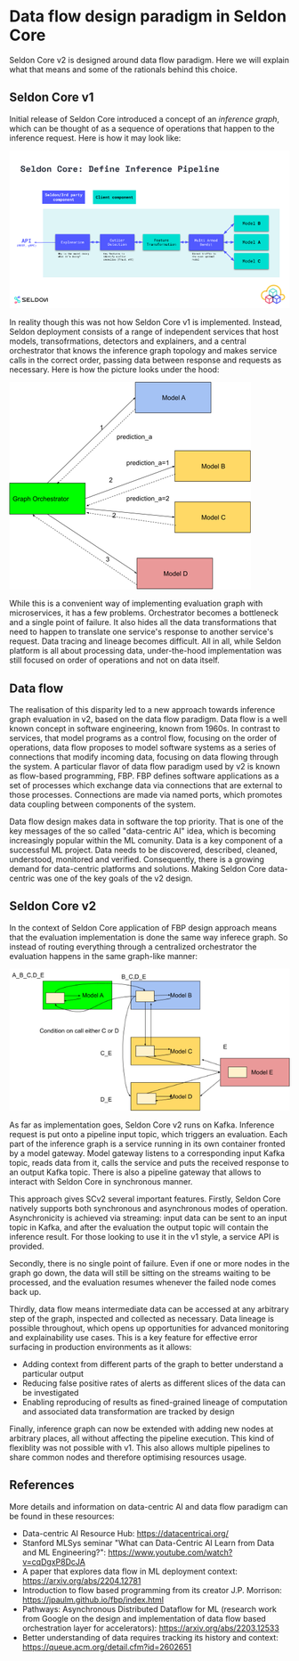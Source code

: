 # Data flow design paradigm in Seldon Core

Seldon Core v2 is designed around data flow paradigm. Here we will explain what that means and some of the rationals behind this choice.

## Seldon Core v1

Initial release of Seldon Core introduced a concept of an _inference graph_, which can be thought of as a sequence of operations that happen to the inference request. Here is how it may look like:

![inference_graph](inference_graph.png)

In reality though this was not how Seldon Core v1 is implemented. Instead, Seldon deployment consists of a range of independent services that host models, transofrmations, detectors and explainers, and a central orchestrator that knows the inference graph topology and makes service calls in the correct order, passing data between response and requests as necessary. Here is how the picture looks under the hood:

![orchestrator](orchestrator-inference-graph.png)

While this is a convenient way of implementing evaluation graph with microservices, it has a few problems. Orchestrator becomes a bottleneck and a single point of failure. It also hides all the data transformations that need to happen to translate one service's response to another service's request. Data tracing and lineage becomes difficult. All in all, while Seldon platform is all about processing data, under-the-hood implementation was still focused on order of operations and not on data itself.

## Data flow

The realisation of this disparity led to a new approach towards inference graph evaluation in v2, based on the data flow paradigm. Data flow is a well known concept in software engineering, known from 1960s. In contrast to services, that model programs as a control flow, focusing on the order of operations, data flow proposes to model software systems as a series of connections that modify incoming data, focusing on data flowing through the system. A particular flavor of data flow paradigm used by v2 is known as flow-based programming, FBP. FBP defines software applications as a set of processes which exchange data via connections that are external to those processes. Connections are made via named ports, which promotes data coupling between components of the system.

Data flow design makes data in software the top priority. That is one of the key messages of the so called "data-centric AI" idea, which is becoming increasingly popular within the ML comunity. Data is a key component of a successful ML project. Data needs to be discovered, described, cleaned, understood, monitored and verified. Consequently, there is a growing demand for data-centric platforms and solutions. Making Seldon Core data-centric was one of the key goals of the v2 design.

## Seldon Core v2

In the context of Seldon Core application of FBP design approach means that the evaluation implementation is done the same way inferece graph. So instead of routing everything through a centralized orchestrator the evaluation happens in the same graph-like manner:

![dataflow](dataflow-inference-graph.png)

As far as implementation goes, Seldon Core v2 runs on Kafka. Inference request is put onto a pipeline input topic, which triggers an evaluation. Each part of the inference graph is a service running in its own container fronted by a model gateway. Model gateway listens to a corresponding input Kafka topic, reads data from it, calls the service and puts the received response to an output Kafka topic. There is also a pipeline gateway that allows to interact with Seldon Core in synchronous manner.

This approach gives SCv2 several important features. Firstly, Seldon Core natively supports both synchronous and asynchronous modes of operation. Asynchronicity is achieved via streaming: input data can be sent to an input topic in Kafka, and after the evaluation the output topic will contain the inference result. For those looking to use it in the v1 style, a service API is provided.

Secondly, there is no single point of failure. Even if one or more nodes in the graph go down, the data will still be sitting on the streams waiting to be processed, and the evaluation resumes whenever the failed node comes back up.

Thirdly, data flow means intermediate data can be accessed at any arbitrary step of the graph, inspected and collected as necessary. Data lineage is possible throughout, which opens up opportunities for advanced monitoring and explainability use cases. This is a key feature for effective error surfacing in production environments as it allows:
* Adding context from different parts of the graph to better understand a particular output
* Reducing false positive rates of alerts as different slices of the data can be investigated
* Enabling reproducing of results as fined-grained lineage of computation and associated data transformation are tracked by design

Finally, inference graph can now be extended with adding new nodes at arbitrary places, all without affecting the pipeline execution. This kind of flexiblity was not possible with v1. This also allows multiple pipelines to share common nodes and therefore optimising resources usage.

## References

More details and information on data-centric AI and data flow paradigm can be found in these resources:
* Data-centric AI Resource Hub: https://datacentricai.org/
* Stanford MLSys seminar "What can Data-Centric AI Learn from Data and ML Engineering?": https://www.youtube.com/watch?v=cqDgxP8DcJA
* A paper that explores data flow in ML deployment context: https://arxiv.org/abs/2204.12781
* Introduction to flow based programming from its creator J.P. Morrison: https://jpaulm.github.io/fbp/index.html
* Pathways: Asynchronous Distributed Dataflow for ML (research work from Google on the design and implementation of data flow based orchestration layer for accelerators): https://arxiv.org/abs/2203.12533
* Better understanding of data requires tracking its history and context: https://queue.acm.org/detail.cfm?id=2602651
